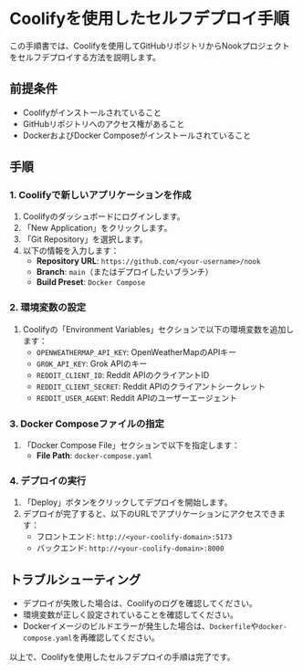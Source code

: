 # Coolifyを使用したセルフデプロイ手順

この手順書では、Coolifyを使用してGitHubリポジトリからNookプロジェクトをセルフデプロイする方法を説明します。

## 前提条件

- Coolifyがインストールされていること
- GitHubリポジトリへのアクセス権があること
- DockerおよびDocker Composeがインストールされていること

## 手順

### 1. Coolifyで新しいアプリケーションを作成

1. Coolifyのダッシュボードにログインします。
2. 「New Application」をクリックします。
3. 「Git Repository」を選択します。
4. 以下の情報を入力します：
   - **Repository URL**: `https://github.com/<your-username>/nook`
   - **Branch**: `main`（またはデプロイしたいブランチ）
   - **Build Preset**: `Docker Compose`

### 2. 環境変数の設定

1. Coolifyの「Environment Variables」セクションで以下の環境変数を追加します：
   - `OPENWEATHERMAP_API_KEY`: OpenWeatherMapのAPIキー
   - `GROK_API_KEY`: Grok APIのキー
   - `REDDIT_CLIENT_ID`: Reddit APIのクライアントID
   - `REDDIT_CLIENT_SECRET`: Reddit APIのクライアントシークレット
   - `REDDIT_USER_AGENT`: Reddit APIのユーザーエージェント

### 3. Docker Composeファイルの指定

1. 「Docker Compose File」セクションで以下を指定します：
   - **File Path**: `docker-compose.yaml`

### 4. デプロイの実行

1. 「Deploy」ボタンをクリックしてデプロイを開始します。
2. デプロイが完了すると、以下のURLでアプリケーションにアクセスできます：
   - フロントエンド: `http://<your-coolify-domain>:5173`
   - バックエンド: `http://<your-coolify-domain>:8000`

## トラブルシューティング

- デプロイが失敗した場合は、Coolifyのログを確認してください。
- 環境変数が正しく設定されていることを確認してください。
- Dockerイメージのビルドエラーが発生した場合は、`Dockerfile`や`docker-compose.yaml`を再確認してください。

以上で、Coolifyを使用したセルフデプロイの手順は完了です。